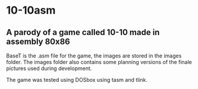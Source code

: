 # 10-10asm
A parody of a game called 10-10 made in assembly 80x86 
-------------------------------------------------------------------------

BaseT is the .asm file for the game, the images are stored in the images folder.
The images folder also contains some planning versions of the finale pictures used during development.

The game was tested using DOSbox using tasm and tlink.

